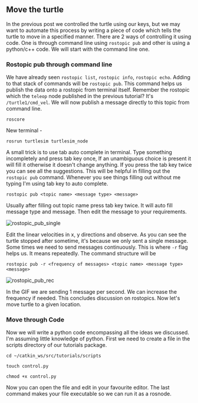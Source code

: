 ## Move the turtle

In the previous post we controlled the turtle using our keys, but we may want to automate this process by writing a piece of code which tells the turtle to move in a specified manner. There are 2 ways of controlling it using code. One is through command line using `rostopic pub` and other is using a python/c++ code. We will start with the command line one.

### Rostopic pub through command line

We have already seen `rostopic list`, `rostopic info`, `rostopic echo`. Adding to that stack of commands will be `rostopic pub`. This command helps us publish the data onto a rostopic from terminal itself. Remember the rostopic which the `teleop` node published in the previous tutorial? It's `/turtle1/cmd_vel`. We will now publish a message directly to this topic from command line. 

`roscore`

New terminal - 

`rosrun turtlesim turtlesim_node`

A small trick is to use tab auto complete in terminal. Type something incompletely and press tab key once, If an unambiguous choice is present it will fill it otherwise it doesn't change anything. If you press the tab key twice you can see all the suggestions. This will be helpful in filling out the `rostopic pub` command. Whenever you see things filling out without me typing I'm using tab key to auto complete. 

`rostopic pub <topic name> <message type> <message>` 

Usually after filling out topic name press tab key twice. It will auto fill message type and message. Then edit the message to your requirements. 

![rostopic_pub_single](/home/wally1002/Downloads/Robotics/media/rostopic_pub_single.gif)

Edit the linear velocities in x, y directions and observe. As you can see the turtle stopped after sometime, it's because we only sent a single message. Some times we need to send messages continuously. This is where `-r` flag helps us. It means repeatedly. The command structure will be

`rostopic pub -r <frequency of messages> <topic name> <message type> <message>`

![rostopic_pub_rec](/home/wally1002/Downloads/Robotics/media/rostopic_pub_rec.gif) 

In the GIF we are sending 1 message per second. We can increase the frequency if needed. This concludes discussion on rostopics. Now let's move turtle to a given location. 

### Move through Code

Now we will write a python code encompassing all the ideas we discussed. I'm assuming little knowledge of python. First we need to create a file in the scripts directory of our tutorials package. 

`cd ~/catkin_ws/src/tutorials/scripts`

`touch control.py`

`chmod +x control.py`

Now you can open the file and edit in your favourite editor. The last command makes your file executable so we can run it as a rosnode. 


